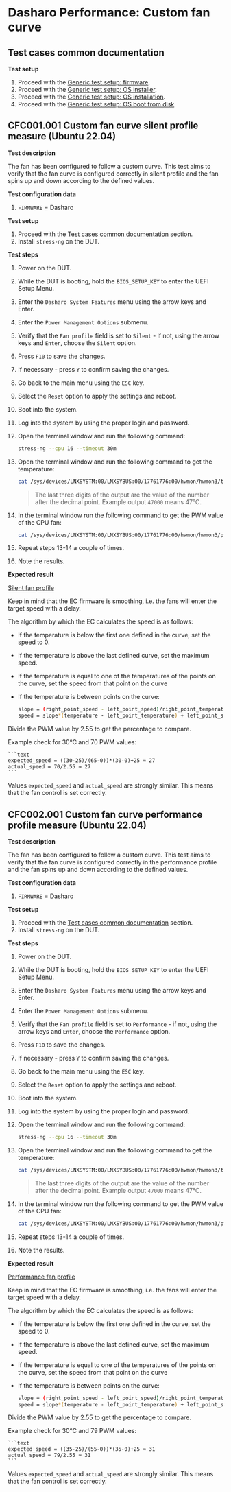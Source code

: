 # Dasharo Performance: Custom fan curve

## Test cases common documentation

**Test setup**

1. Proceed with the
   [Generic test setup: firmware](../generic-test-setup.md#firmware).
1. Proceed with the
   [Generic test setup: OS installer](../generic-test-setup.md#os-installer).
1. Proceed with the
   [Generic test setup: OS installation](../generic-test-setup.md#os-installation).
1. Proceed with the
   [Generic test setup: OS boot from disk](../generic-test-setup.md#os-boot-from-disk).

## CFC001.001 Custom fan curve silent profile measure (Ubuntu 22.04)

**Test description**

The fan has been configured to follow a custom curve. This test aims to verify
that the fan curve is configured correctly in silent profile and the fan spins
up and down according to the defined values.

**Test configuration data**

1. `FIRMWARE` = Dasharo

**Test setup**

1. Proceed with the
   [Test cases common documentation](#test-cases-common-documentation) section.
1. Install `stress-ng` on the DUT.

**Test steps**

1. Power on the DUT.
1. While the DUT is booting, hold the `BIOS_SETUP_KEY` to enter the UEFI Setup
   Menu.
1. Enter the `Dasharo System Features` menu using the arrow keys and Enter.
1. Enter the `Power Management Options` submenu.
1. Verify that the `Fan profile` field is set to `Silent` - if not, using the
   arrow keys and `Enter`, choose the `Silent` option.
1. Press `F10` to save the changes.
1. If necessary - press `Y` to confirm saving the changes.
1. Go back to the main menu using the `ESC` key.
1. Select the `Reset` option to apply the settings and reboot.
1. Boot into the system.
1. Log into the system by using the proper login and password.
1. Open the terminal window and run the following command:

    ```bash
    stress-ng --cpu 16 --timeout 30m
    ```

1. Open the terminal window and run the following command to get the
   temperature:

    ```bash
    cat /sys/devices/LNXSYSTM:00/LNXSYBUS:00/17761776:00/hwmon/hwmon3/temp1_input
    ```

    > The last three digits of the output are the value of the number after the
      decimal point. Example output `47000` means 47°C.

1. In the terminal window run the following command to get the PWM value of the
   CPU fan:

    ```bash
    cat /sys/devices/LNXSYSTM:00/LNXSYBUS:00/17761776:00/hwmon/hwmon3/pwm1
    ```

1. Repeat steps 13-14 a couple of times.
1. Note the results.

**Expected result**

[Silent fan profile](https://docs.dasharo.com/unified/novacustom/fan-profiles/#silent-fan-profile)

Keep in mind that the EC firmware is smoothing, i.e. the fans will enter the
target speed with a delay.

The algorithm by which the EC calculates the speed is as follows:

* If the temperature is below the first one defined in the curve, set the speed
  to 0.
* If the temperature is above the last defined curve, set the maximum speed.
* If the temperature is equal to one of the temperatures of the points on the
  curve, set the speed from that point on the curve
* If the temperature is between points on the curve:

    ```bash
    slope = (right_point_speed - left_point_speed)/right_point_temperature - left_point_temperature)
    speed = slope*(temperature - left_point_temperature) + left_point_speed
    ```

Divide the PWM value by 2.55 to get the percentage to compare.

Example check for 30°C and 70 PWM values:

    ```text
    expected_speed = ((30-25)/(65-0))*(30-0)+25 ≈ 27
    actual_speed = 70/2.55 ≈ 27
    ```

Values `expected_speed` and `actual_speed` are strongly similar. This means
that the fan control is set correctly.

## CFC002.001 Custom fan curve performance profile measure (Ubuntu 22.04)

**Test description**

The fan has been configured to follow a custom curve. This test aims to verify
that the fan curve is configured correctly in the performance profile and the
fan spins up and down according to the defined values.

**Test configuration data**

1. `FIRMWARE` = Dasharo

**Test setup**

1. Proceed with the
   [Test cases common documentation](#test-cases-common-documentation) section.
1. Install `stress-ng` on the DUT.

**Test steps**

1. Power on the DUT.
1. While the DUT is booting, hold the `BIOS_SETUP_KEY` to enter the UEFI Setup
   Menu.
1. Enter the `Dasharo System Features` menu using the arrow keys and Enter.
1. Enter the `Power Management Options` submenu.
1. Verify that the `Fan profile` field is set to `Performance` - if not, using
   the arrow keys and `Enter`, choose the `Performance` option.
1. Press `F10` to save the changes.
1. If necessary - press `Y` to confirm saving the changes.
1. Go back to the main menu using the `ESC` key.
1. Select the `Reset` option to apply the settings and reboot.
1. Boot into the system.
1. Log into the system by using the proper login and password.
1. Open the terminal window and run the following command:

    ```bash
    stress-ng --cpu 16 --timeout 30m
    ```

1. Open the terminal window and run the following command to get the
   temperature:

    ```bash
    cat /sys/devices/LNXSYSTM:00/LNXSYBUS:00/17761776:00/hwmon/hwmon3/temp1_input
    ```

    > The last three digits of the output are the value of the number after the
      decimal point. Example output `47000` means 47°C.

1. In the terminal window run the following command to get the PWM value of the
   CPU fan:

    ```bash
    cat /sys/devices/LNXSYSTM:00/LNXSYBUS:00/17761776:00/hwmon/hwmon3/pwm1
    ```

1. Repeat steps 13-14 a couple of times.
1. Note the results.

**Expected result**

[Performance fan profile](https://docs.dasharo.com/unified/novacustom/fan-profiles/#performance-fan-profile)

Keep in mind that the EC firmware is smoothing, i.e. the fans will enter the
target speed with a delay.

The algorithm by which the EC calculates the speed is as follows:

* If the temperature is below the first one defined in the curve, set the speed
  to 0.
* If the temperature is above the last defined curve, set the maximum speed.
* If the temperature is equal to one of the temperatures of the points on the
  curve, set the speed from that point on the curve
* If the temperature is between points on the curve:

    ```bash
    slope = (right_point_speed - left_point_speed)/right_point_temperature - left_point_temperature)
    speed = slope*(temperature - left_point_temperature) + left_point_speed
    ```

Divide the PWM value by 2.55 to get the percentage to compare.

Example check for 30°C and 79 PWM values:

    ```text
    expected_speed = ((35-25)/(55-0))*(35-0)+25 ≈ 31
    actual_speed = 79/2.55 ≈ 31
    ```

Values `expected_speed` and `actual_speed` are strongly similar. This means
that the fan control is set correctly.
